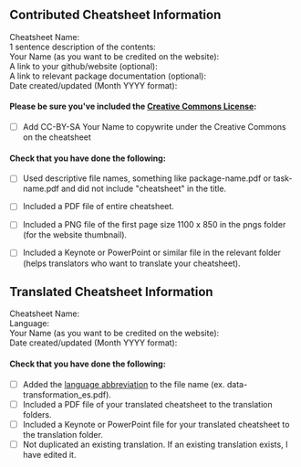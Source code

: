 <!-- Thank you for contributing a cheatsheet! 🎉   
Cheatsheets are usually added in bursts so don't worry if your pull request sits for a little bit! 
Please fill out whichever section is relevant below and feel free to delete the irrelevant option. -->


<!-- NEW OR UPDATED CONTRIBUTED CHEAT SHEETS -->
<!-- Please fill out the fields below: -->

## Contributed Cheatsheet Information
Cheatsheet Name:  
1 sentence description of the contents:  
Your Name (as you want to be credited on the website):  
A link to your github/website (optional):  
A link to relevant package documentation (optional):  
Date created/updated (Month YYYY format):  

<!-- Please keep the below portion in your pull request, and check `[x]` the applicable boxes. -->
#### Please be sure you've included the [Creative Commons License](https://creativecommons.org/licenses/by/4.0/):
- [ ] Add CC-BY-SA Your Name to copywrite under the Creative Commons on the cheatsheet

#### Check that you have done the following:
- [ ] Used descriptive file names, something like package-name.pdf or task-name.pdf and did not include "cheatsheet" in the title.
- [ ] Included a PDF file of entire cheatsheet.
- [ ] Included a PNG file of the first page size 1100 x 850 in the pngs folder (for the website thumbnail).
- [ ] Included a Keynote or PowerPoint or similar file in the relevant folder (helps translators who want to translate your cheatsheet).
 
 
<!-- NEW OR UPDATED TRANSLATIONS -->
<!-- Please fill out the fields below: -->
## Translated Cheatsheet Information
Cheatsheet Name:  
Language:  
Your Name (as you want to be credited on the website):  
Date created/updated (Month YYYY format):

<!-- Please keep the below portion in your issue, and check `[x]` the applicable boxes. -->
#### Check that you have done the following:
- [ ] Added the [language abbreviation](https://en.wikipedia.org/wiki/List_of_ISO_639-1_codes) to the file name (ex. data-transformation_es.pdf).
- [ ] Included a PDF file of your translated cheatsheet to the translation folders.
- [ ] Included a Keynote or PowerPoint file for your translated cheatsheet to the translation folder.
- [ ] Not duplicated an existing translation. If an existing translation exists, I have edited it.
